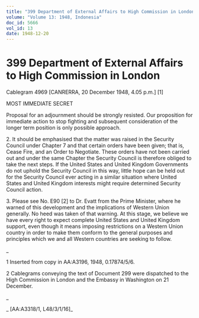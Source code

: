```yaml
---
title: "399 Department of External Affairs to High Commission in London"
volume: "Volume 13: 1948, Indonesia"
doc_id: 5666
vol_id: 13
date: 1948-12-20
---
```


# 399 Department of External Affairs to High Commission in London

Cablegram 4969 [CANRERRA, 20 December 1948, 4.05 p.m.] [1]

MOST IMMEDIATE SECRET

Proposal for an adjournment should be strongly resisted. Our proposition for immediate action to stop fighting and subsequent consideration of the longer term position is only possible approach.

2\. It should be emphasised that the matter was raised in the Security Council under Chapter 7 and that certain orders have been given; that is, Cease Fire, and an Order to Negotiate. These orders have not been carried out and under the same Chapter the Security Council is therefore obliged to take the next steps. If the United States and United Kingdom Governments do not uphold the Security Council in this way, little hope can be held out for the Security Council ever acting in a similar situation where United States and United Kingdom interests might require determined Security Council action.

3\. Please see No. E90 [2] to Dr. Evatt from the Prime Minister, where he warned of this development and the implications of Western Union generally. No heed was taken of that warning. At this stage, we believe we have every right to expect complete United States and United Kingdom support, even though it means imposing restrictions on a Western Union country in order to make them conform to the general purposes and principles which we and all Western countries are seeking to follow.

_

1 Inserted from copy in AA:A3196, 1948, 0.17874/5/6.

2 Cablegrams conveying the text of Document 299 were dispatched to the High Commission in London and the Embassy in Washington on 21 December.

_

_ [AA:A3318/1, L48/3/1/16]_
